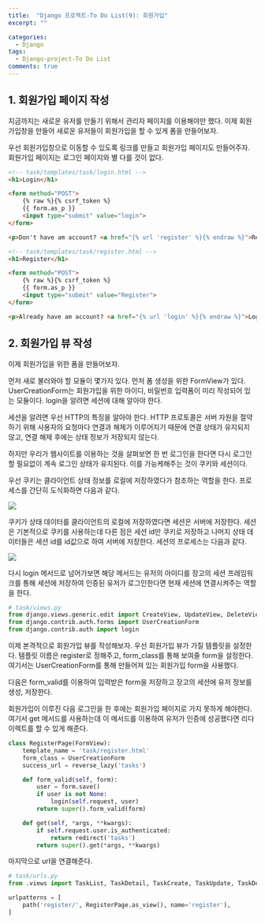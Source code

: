 ```yaml
---
title:  "Django 프로젝트-To Do List(9): 회원가입"
excerpt: ""

categories:
  - Django
tags:
  - Django-project-To Do List
comments: true
---
```


## 1. 회원가입 페이지 작성

지금까지는 새로운 유저를 만들기 위해서 관리자 페이지를 이용해야만 했다. 이제 회원가입창을 만들어 새로운 유저들이 회원가입을 할 수 있게 폼을 만들어보자.

우선 회원가입창으로 이동할 수 있도록 링크를 만들고 회원가입 페이지도 만들어주자. 회원가입 페이지는 로그인 페이지와 별 다를 것이 없다. 

```html
<!-- task/templates/task/login.html -->
<h1>Login</h1>

<form method="POST">
    {% raw %}{% csrf_token %}
    {{ form.as_p }}
    <input type="submit" value="login">
</form>

<p>Don't have am account? <a href="{% url 'register' %}{% endraw %}">Register</a> </p>
```
```html
<!-- task/templates/task/register.html -->
<h1>Register</h1>

<form method="POST">
    {% raw %}{% csrf_token %}
    {{ form.as_p }}
    <input type="submit" value="Register">
</form>

<p>Already have am account? <a href="{% url 'login' %}{% endraw %}">Login</a> </p>
```

## 2. 회원가입 뷰 작성

이제 회원가입을 위한 폼을 만들어보자.

먼저 새로 불러와야 할 모듈이 몇가지 있다. 먼저 폼 생성을 위한 FormView가 있다. UserCreationForm는 회원가입을 위한 아이디, 비밀번호 입력폼이 미리 작성되어 있는 모듈이다. login을 알려면 세션에 대해 알아야 한다.

세션을 알려면 우선 HTTP의 특징을 알아야 한다. HTTP 프로토콜은 서버 자원을 절약하기 위해 사용자의 요청마다 연결과 해제가 이루어지기 때문에 연결 상태가 유지되지 않고, 연결 해제 후에는 상태 정보가 저장되지 않는다. 

하지만 우리가 웹사이트를 이용하는 것을 살펴보면 한 번 로그인을 한다면 다시 로그인할 필요없이 계속 로그인 상태가 유지된다. 이를 가능케해주는 것이 쿠키와 세션이다.

우선 쿠키는 클라이언트 상태 정보를 로컬에 저장하였다가 참조하는 역할을 한다. 프로세스를 간단히 도식화하면 다음과 같다.

<img src="https://drive.google.com/uc?export=view&id=1SvtRw-vi7wpiCzYl1tqyBDa5M4KBPKUL">

쿠키가 상태 데이터를 클라이언트의 로컬에 저장하였다면 세션은 서버에 저장한다. 세션은 기본적으로 쿠키를 사용하는데 다른 점은 세션 id만 쿠키로 저장하고 나머지 상태 데이터들은 세션 id를 id값으로 하여 서버에 저장한다. 세션의 프로세스는 다음과 같다. 

<img src="https://drive.google.com/uc?export=view&id=1qmAV0Jfp6FRhhrzo9eFYvHfvpLuauXi7">

다시 login 메서드로 넘어가보면 해당 메서드는 유저의 아이디를 장고의 세션 프레임워크를 통해 세션에 저장하여 인증된 유저가 로그인한다면 현재 세션에 연결시켜주는 역할을 한다.

```python
# task/views.py
from django.views.generic.edit import CreateView, UpdateView, DeleteView, FormView
from django.contrib.auth.forms import UserCreationForm
from django.contrib.auth import login
```

이제 본격적으로 회원가입 뷰를 작성해보자. 우선 회원가입 뷰가 가질 템플릿을 설정한다. 템플릿 이름은 register로 정해주고, form_class를 통해 보여줄 form을 설정한다. 여기서는 UserCreationForm를 통해 만들어져 있는 회원가입 form을 사용했다.

다음은 form_valid를 이용하여 입력받은 form을 저장하고 장고의 세션에 유저 정보를 생성, 저장한다.

회원가입이 이루진 다음 로그인을 한 후에는 회원가입 페이지로 가지 못하게 해야한다. 여기서 get 메서드를 사용하는데 이 메서드를 이용하여 유저가 인증에 성공했다면 리다이렉트를 할 수 있게 해준다.

```python
class RegisterPage(FormView):
    template_name = 'task/register.html'
    form_class = UserCreationForm
    success_url = reverse_lazy('tasks')

    def form_valid(self, form):
        user = form.save()
        if user is not None:
            login(self.request, user)
        return super().form_valid(form)

    def get(self, *args, **kwargs):
        if self.request.user.is_authenticated:
            return redirect('tasks')
        return super().get(*args, **kwargs)
```

마지막으로 url을 연결해준다.

```python
# task/urls.py
from .views import TaskList, TaskDetail, TaskCreate, TaskUpdate, TaskDelete, CustomLoginView, RegisterPage

urlpatterns = [
    path('register/', RegisterPage.as_view(), name='register'),
]
```